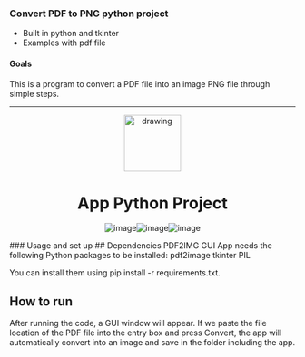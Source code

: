 ### Convert PDF to PNG python project
- Built in python and tkinter
- Examples with pdf file

#### Goals  
This is a program to convert a PDF file into an image PNG file through simple steps.

---

<div align="center">  

<img src="https://www.freepngimg.com/thumb/python_logo/6-2-python-logo-free-png-image.png" alt="drawing" width="100px"/>

# App Python Project

![image](https://img.shields.io/badge/AppVersion-1.0.0-yellown)![image](https://img.shields.io/badge/python-3.7.0-red)![image](https://img.shields.io/badge/tkinter-latest-green)
</div>
### Usage and set up
## Dependencies
PDF2IMG GUI App needs the following Python packages to be installed: 
pdf2image
tkinter
PIL 

You can install them using pip install -r requirements.txt. 



## How to run     
After running the code, a GUI window will appear. If we paste the file location of the PDF file into the entry box and press Convert, the app will automatically convert into an image and save in the folder including the app.
